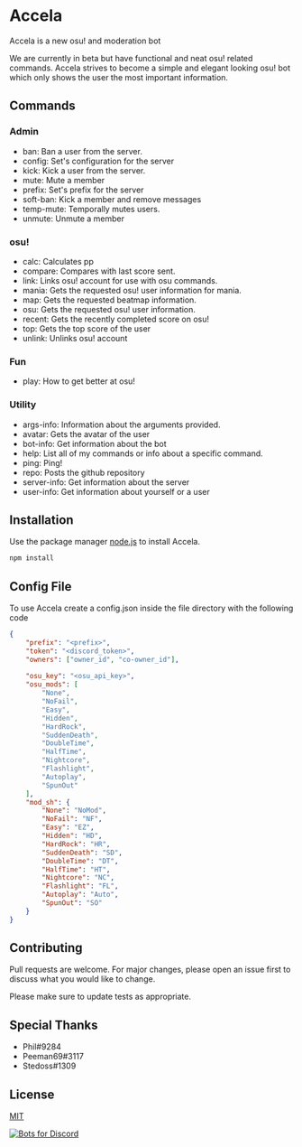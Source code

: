 # Accela

Accela is a new osu! and moderation bot

We are currently in beta but have functional and neat osu! related commands. 
Accela strives to become a simple and elegant looking osu! bot which only shows the user the most important information.

## Commands

### Admin
- ban: Ban a user from the server.
- config: Set's configuration for the server
- kick: Kick a user from the server.
- mute: Mute a member
- prefix: Set's prefix for the server
- soft-ban: Kick a member and remove messages
- temp-mute: Temporally mutes users.
- unmute: Unmute a member

### osu!
- calc: Calculates pp
- compare: Compares with last score sent.
- link: Links osu! account for use with osu commands.
- mania: Gets the requested osu! user information for mania.
- map: Gets the requested beatmap information.
- osu: Gets the requested osu! user information.
- recent: Gets the recently completed score on osu!
- top: Gets the top score of the user
- unlink: Unlinks osu! account

### Fun
- play: How to get better at osu!

### Utility
- args-info: Information about the arguments provided.
- avatar: Gets the avatar of the user
- bot-info: Get information about the bot
- help: List all of my commands or info about a specific command.
- ping: Ping!
- repo: Posts the github repository
- server-info: Get information about the server
- user-info: Get information about yourself or a user

## Installation

Use the package manager [node.js](https://nodejs.org/en/) to install Accela.

```bash
npm install
```

## Config File

To use Accela create a config.json inside the file directory with the following code

```json
{
	"prefix": "<prefix>",
	"token": "<discord_token>",
	"owners": ["owner_id", "co-owner_id"],
	
	"osu_key": "<osu_api_key>",
	"osu_mods": [ 
		"None",
		"NoFail", 
		"Easy", 
		"Hidden", 
		"HardRock", 
		"SuddenDeath", 
		"DoubleTime", 
		"HalfTime", 
		"Nightcore", 
		"Flashlight", 
		"Autoplay", 
		"SpunOut"
	],
	"mod_sh": {
		"None": "NoMod",
		"NoFail": "NF",
		"Easy": "EZ",
		"Hidden": "HD",
		"HardRock": "HR",
		"SuddenDeath": "SD",
		"DoubleTime": "DT",
		"HalfTime": "HT",
		"Nightcore": "NC",
		"Flashlight": "FL",
		"Autoplay": "Auto",
		"SpunOut": "SO"
	}
}
```

## Contributing
Pull requests are welcome. For major changes, please open an issue first to discuss what you would like to change.

Please make sure to update tests as appropriate.

## Special Thanks
- Phil#9284
- Peeman69#3117
- Stedoss#1309

## License
[MIT](https://choosealicense.com/licenses/mit/)

 [![Bots for Discord](https://botsfordiscord.com/api/bot/687856844848234502/widget)](https://botsfordiscord.com/bots/687856844848234502)
